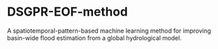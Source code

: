 # DSGPR-EOF-method
 A spatiotemporal-pattern-based machine learning method for improving basin-wide flood estimation from a global hydrological model.
